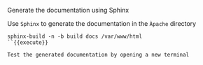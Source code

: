 Generate the documentation using Sphinx

Use `Sphinx` to generate the documentation in the `Àpache` directory

```
sphinx-build -n -b build docs /var/www/html 
``{{execute}}

Test the generated documentation by opening a new terminal
